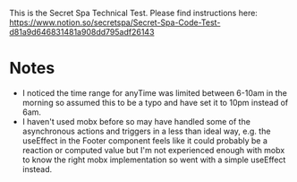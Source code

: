 This is the Secret Spa Technical Test. Please find instructions here:
https://www.notion.so/secretspa/Secret-Spa-Code-Test-d81a9d646831481a908dd795adf26143

# Notes
 - I noticed the time range for anyTime was limited between 6-10am in the morning so assumed this to be a typo and have set it to 10pm instead of 6am.
 - I haven't used mobx before so may have handled some of the asynchronous actions and triggers in a less than ideal way, e.g. the useEffect in the Footer component feels like it could probably be a reaction or computed value but I'm not experienced enough with mobx to know the right mobx implementation so went with a simple useEffect instead.